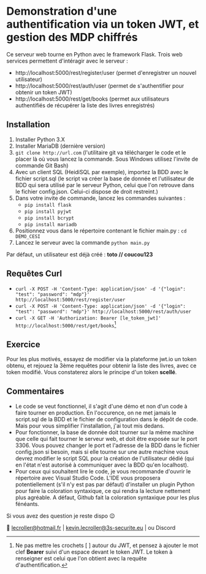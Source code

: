 # Demonstration d'une authentification via un token JWT, et gestion des MDP chiffrés

Ce serveur web tourne en Python avec le framework Flask.
Trois web services permettent d'intéragir avec le serveur :

- http://localhost:5000/rest/register/user (permet d'enregistrer un nouvel utilisateur)
- http://localhost:5000/rest/auth/user (permet de s'authentifier pour obtenir un token JWT)
- http://localhost:5000/rest/get/books (permet aux utilisateurs authentifiés de récupérer la liste des livres enregistrés)

## Installation
1. Installer Python 3.X
2. Installer MariaDB (dernière version)
3. `git clone http://url.com` (l'utilitaire git va télécharger le code et le placer là où vous lancez la commande. Sous Windows utilisez l'invite de commande Git Bash)
4. Avec un client SQL (HeidiSQL par exemple), importez la BDD avec le fichier script.sql (le script va créer la base de donnée et l'utilisateur de BDD qui sera utilisé par le serveur Python, celui que l'on retrouve dans le fichier config.json. Celui-ci dispose de droit restreint.)
5. Dans votre invite de commande, lancez les commandes suivantes :
    - `pip install flask`
    - `pip install pyjwt`
    - `pip install bcrypt`
    - `pip install mariadb`
6. Positionnez vous dans le répertoire contenant le fichier main.py : `cd DEMO_CESI`
6. Lancez le serveur avec la commande `python main.py`

Par défaut, un utilisateur est déjà créé : **toto // coucou123**

## Requêtes Curl
- `curl -X POST -H 'Content-Type: application/json' -d '{"login": "test": "password": "mdp"}' http://localhost:5000/rest/register/user`
- `curl -X POST -H 'Content-Type: application/json' -d '{"login": "test": "password": "mdp"}' http://localhost:5000/rest/auth/user`
- `curl -X GET -H 'Authorization: Bearer [le_token_jwt]' http://localhost:5000/rest/get/books`[^1]

[^1]: Ne pas mettre les crochets [ ] autour du JWT, et pensez à ajouter le mot clef **Bearer** suivi d'un espace devant le token JWT. Le token à renseigner est celui que l'on obtient avec la requête d'authentification.

## Exercice
Pour les plus motivés, essayez de modifier via la plateforme jwt.io un token obtenu, et rejouez la 3ème requêtes pour obtenir la liste des livres, avec ce token modifié. Vous constaterez alors le principe d'un token **scellé**.

## Commentaires
- Le code se veut fonctionnel, il s'agit d'une démo et non d'un code à faire tourner en production. En l'occurence, on ne met jamais le script.sql de la BDD et le fichier de configuration dans le dépôt de code. Mais pour vous simplifier l'installation, j'ai tout mis dedans.
- Pour fonctionner, la base de donnée doit tourner sur la même machine que celle qui fait tourner le serveur web, et doit être exposée sur le port 3306. Vous pouvez changer le port et l'adresse de la BDD dans le fichier config.json si besoin, mais si elle tourne sur une autre machine vous devrez modifier le script SQL pour la création de l'utilisateur dédié (qui en l'état n'est autorisé à communiquer avec la BDD qu'en localhost).
- Pour ceux qui souhaitent lire le code, je vous recommande d'ouvrir le répertoire avec Visual Studio Code. L'IDE vous proposera potentiellement (s'il n'y est pas par défaut) d'installer un plugin Python pour faire la coloration syntaxique, ce qui rendra la lecture nettement plus agréable. A défaut, Github fait la coloration syntaxique pour les plus fénéants.

Si vous avez des question je reste dispo :wink:

:email: lecroller@hotmail.fr | kevin.lecroller@3s-securite.eu | ou Discord





